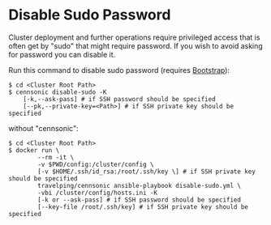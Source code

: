 # Disable Sudo Password

Cluster deployment and further operations require privileged access that is
often get by "sudo" that might require password. If you wish to avoid asking
for password you can disable it.

Run this command to disable sudo password (requires [Bootstrap]):

```
$ cd <Cluster Root Path>
$ cennsonic disable-sudo -K
    [-k,--ask-pass] # if SSH password should be specified
    [--pk,--private-key=<Path>] # if SSH private key should be specified
```

without "cennsonic":

```
$ cd <Cluster Root Path>
$ docker run \
        --rm -it \
        -v $PWD/config:/cluster/config \
        [-v $HOME/.ssh/id_rsa:/root/.ssh/key \] # if SSH private key should be specified
        travelping/cennsonic ansible-playbook disable-sudo.yml \
        -vbi /cluster/config/hosts.ini -K
        [-k or --ask-pass] # if SSH password should be specified
        [--key-file /root/.ssh/key] # if SSH private key should be specified
```

<!-- Links -->
[Bootstrap]: bootstrap.md
